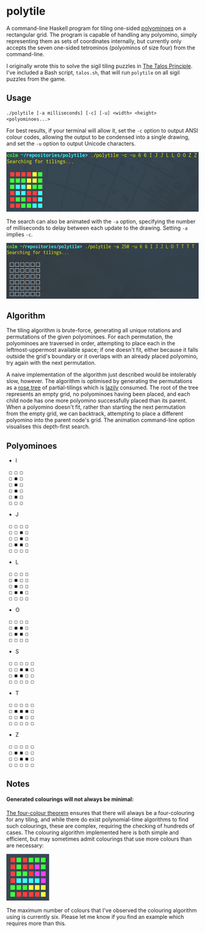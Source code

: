 # polytile

A command-line Haskell program for tiling one-sided [polyominoes](https://en.wikipedia.org/wiki/Polyomino) on a rectangular grid.
The program is capable of handling any polyomino, simply representing them as sets of coordinates internally, but currently only accepts the seven one-sided tetrominos (polyominos of size four) from the command-line.

I originally wrote this to solve the sigil tiling puzzles in [The Talos Principle](http://www.croteam.com/talosprinciple/).
I've included a Bash script, `talos.sh`, that will run `polytile` on all sigil puzzles from the game.

## Usage

```
./polytile [-a milliseconds] [-c] [-u] <width> <height> <polyominoes...>
```

For best results, if your terminal will allow it, set the `-c` option to output ANSI colour codes, allowing the output to be condensed into a single drawing, and set the `-u` option to output Unicode characters.

![Colour](./colour.png)

The search can also be animated with the `-a` option, specifying the number of milliseconds to delay between each update to the drawing.
Setting `-a` implies `-c`.

![Animation](./animation.gif)

## Algorithm

The tiling algorithm is brute-force, generating all unique rotations and permutations of the given polyominoes.
For each permutation, the polyominoes are traversed in order, attempting to place each in the leftmost-uppermost available space; if one doesn't fit, either because it falls outside the grid's boundary or it overlaps with an already placed polyomino, try again with the next permutation.

A naive implementation of the algorithm just described would be intolerably slow, however.
The algorithm is optimised by generating the permutations as a [rose tree](https://en.wikipedia.org/wiki/Rose_tree) of partial-tilings which is [lazily](https://en.wikipedia.org/wiki/Lazy_evaluation) consumed.
The root of the tree represents an empty grid, no polyominoes having been placed, and each child node has one more polyomino successfully placed than its parent.
When a polyomino doesn't fit, rather than starting the next permutation from the empty grid, we can backtrack, attempting to place a different polyomino into the parent node's grid.
The animation command-line option visualises this depth-first search.

## Polyominoes

* I

```
 □ □ □
 □ ■ □
 □ ■ □
 □ ■ □
 □ ■ □
 □ □ □
```

* J

```
 □ □ □ □
 □ □ ■ □
 □ □ ■ □
 □ ■ ■ □
 □ □ □ □
```

* L

```
 □ □ □ □
 □ ■ □ □
 □ ■ □ □
 □ ■ ■ □
 □ □ □ □
```

* O

```
 □ □ □ □
 □ ■ ■ □
 □ ■ ■ □
 □ □ □ □
```

* S

```
 □ □ □ □ □
 □ □ ■ ■ □
 □ ■ ■ □ □
 □ □ □ □ □
```

* T

```
 □ □ □ □ □
 □ ■ ■ ■ □
 □ □ ■ □ □
 □ □ □ □ □
```

* Z

```
 □ □ □ □ □
 □ ■ ■ □ □
 □ □ ■ ■ □
 □ □ □ □ □
```

## Notes

#### Generated colourings will not always be minimal:

[The four-colour theorem](https://en.wikipedia.org/wiki/Four_color_theorem) ensures that there will always be a four-colouring for any tiling, and while there do exist polynomial-time algorithms to find such colourings, these are complex, requiring the checking of hundreds of cases.
The colouring algorithm implemented here is both simple and efficient, but may sometimes admit colourings that use more colours than are necessary:

![Five Colours](./five-colours.png)

The maximum number of colours that I've observed the colouring algorithm using is currently six.
Please let me know if you find an example which requires more than this.
